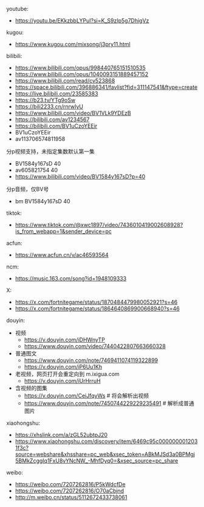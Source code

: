 youtube:
- https://youtu.be/EKkzbbLYPuI?si=K_S9zIp5g7DhigVz

kugou:
- https://www.kugou.com/mixsong/j3pry11.html

bilibili:
- https://www.bilibili.com/opus/998440765151510535
- https://www.bilibili.com/opus/1040093151889457152
- https://www.bilibili.com/read/cv523868
- https://space.bilibili.com/396886341/favlist?fid=311147541&ftype=create
- https://live.bilibili.com/23585383
- https://b23.tv/YTg9oSw
- https://bili2233.cn/rnrwIyU
- https://www.bilibili.com/video/BV1VLk9YDEzB
- https://bilibili.com/av1234567
- https://bilibili.com/BV1uCzoYEEir
- BV1uCzoYEEir
- av113706574811958


分p视频支持，未指定集数默认第一集
- BV1584y167sD 40
- av605821754 40
- https://www.bilibili.com/video/BV1584y167sD?p=40

分p音频，仅BV号
- bm BV1584y167sD 40

tiktok:
- https://www.tiktok.com/@xwc1897/video/7436010419002608928?is_from_webapp=1&sender_device=pc

acfun:
- https://www.acfun.cn/v/ac46593564

ncm:
- https://music.163.com/song?id=1948109333

X:
- https://x.com/fortnitegame/status/1870484479980052921?s=46
- https://x.com/fortnitegame/status/1864640869900668940?s=46

douyin:
- 视频
  - https://v.douyin.com/iDHWnyTP
  - https://www.douyin.com/video/7440422807663660328
- 普通图文
  - https://www.douyin.com/note/7469411074119322899
  - https://v.douyin.com/iP6Uu1Kh
- 老视频，网页打开会重定向到 m.ixigua.com
  - https://v.douyin.com/iUrHrruH
- 含视频的图集
  - https://v.douyin.com/CeiJfqyWs # 将会解析出视频
  - https://www.douyin.com/note/7450744229229235491 # 解析成普通图片

xiaohongshu:
- https://xhslink.com/a/zGL52ubtpJ20
- https://www.xiaohongshu.com/discovery/item/6469c95c0000000012031f3c?source=webshare&xhsshare=pc_web&xsec_token=ABkMJSd3a0BPMgj5BMkZcggIq1FxU8vYNcNW_-MhfDyq0=&xsec_source=pc_share

weibo:
- https://weibo.com/7207262816/P5kWdcfDe
- https://weibo.com/7207262816/O70aCbjnd
- http://m.weibo.cn/status/5112672433738061